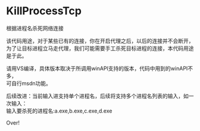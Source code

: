 # KillProcessTcp  
根据进程名杀死网络连接   

该代码用途，对于某些已有的连接，你在开启代理之后，以后的连接并不会断开，   
为了让目标进程立马走代理，我们可能需要手工杀死目标进程的连接，本代码用途   
是于此。   

请用VS编译，具体版本取决于所调用winAPI支持的版本，代码中用到的winAPI不多，   
可自行msdn功能。  

后续改进：当前输入进支持单个进程名，后续将支持多个进程名列表的输入，如一次输入：   
输入要杀死的进程名:a.exe,b.exe,c.exe,d.exe  

Over!
